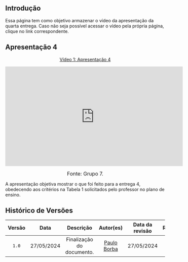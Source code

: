 ## Introdução

Essa página tem como objetivo armazenar o vídeo da apresentação da quarta entrega. Caso não seja possível acessar o vídeo pela própria página, clique no link correspondente.

## Apresentação 4
<div align="center">
<p style="text-align: center"><a href="" target="blanket">Vídeo 1: Apresentação 4</a></p>
</div>

<p style="text-align: center"><iframe width="560" height="315" src="https://www.youtube.com/embed/xO8rkmWE1UQ?si=e1SMyMRXFIJrgfjl" title="YouTube video player" frameborder="0" allow="accelerometer; autoplay; clipboard-write; encrypted-media; gyroscope; picture-in-picture; web-share" referrerpolicy="strict-origin-when-cross-origin" allowfullscreen></iframe></p>

<font size="3"><p style="text-align: center">Fonte: Grupo 7.</p></font>


A apresentação objetiva mostrar o que foi feito para a entrega 4, obedecendo aos critérios na Tabela 1 solicitados pelo professor no plano de ensino.

## Histórico de Versões

| Versão | Data | Descrição | Autor(es) | Data da revisão | Revisor(es) |
| :--: | :--: | :--: | :--: | :--: | :--: |
|`1.0` | 27/05/2024 | Finalização do documento. |[Paulo Borba](https://github.com/paulohborba) | 27/05/2024 | Todos|
